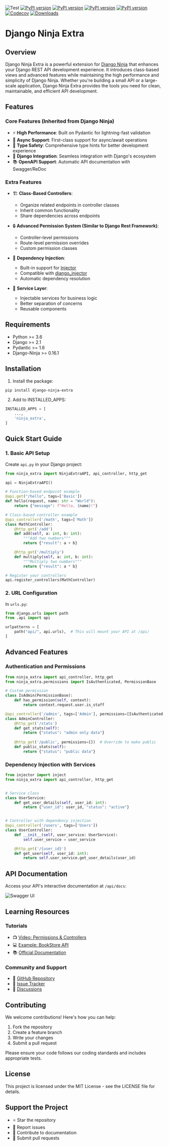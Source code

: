 ![Test](https://github.com/eadwinCode/django-ninja-extra/workflows/Test/badge.svg)
[![PyPI version](https://badge.fury.io/py/django-ninja-extra.svg)](https://badge.fury.io/py/django-ninja-extra)
[![PyPI version](https://img.shields.io/pypi/v/django-ninja-extra.svg)](https://pypi.python.org/pypi/django-ninja-extra)
[![PyPI version](https://img.shields.io/pypi/pyversions/django-ninja-extra.svg)](https://pypi.python.org/pypi/django-ninja-extra)
[![PyPI version](https://img.shields.io/pypi/djversions/django-ninja-extra.svg)](https://pypi.python.org/pypi/django-ninja-extra)
[![Codecov](https://img.shields.io/codecov/c/gh/eadwinCode/django-ninja-extra)](https://codecov.io/gh/eadwinCode/django-ninja-extra)
[![Downloads](https://static.pepy.tech/badge/django-ninja-extra)](https://pepy.tech/project/django-ninja-extra)

# Django Ninja Extra

## Overview

Django Ninja Extra is a powerful extension for [Django Ninja](https://django-ninja.rest-framework.com) that enhances your Django REST API development experience. It introduces class-based views and advanced features while maintaining the high performance and simplicity of Django Ninja. Whether you're building a small API or a large-scale application, Django Ninja Extra provides the tools you need for clean, maintainable, and efficient API development.

## Features

### Core Features (Inherited from Django Ninja)
- ⚡ **High Performance**: Built on Pydantic for lightning-fast validation
- 🔄 **Async Support**: First-class support for async/await operations
- 📝 **Type Safety**: Comprehensive type hints for better development experience
- 🎯 **Django Integration**: Seamless integration with Django's ecosystem
- 📚 **OpenAPI Support**: Automatic API documentation with Swagger/ReDoc

### Extra Features
- 🏗️ **Class-Based Controllers**: 
  - Organize related endpoints in controller classes
  - Inherit common functionality
  - Share dependencies across endpoints

- 🔒 **Advanced Permission System (Similar to Django Rest Framework)**:
  - Controller-level permissions
  - Route-level permission overrides
  - Custom permission classes

- 💉 **Dependency Injection**:
  - Built-in support for [Injector](https://injector.readthedocs.io/en/latest/)
  - Compatible with [django_injector](https://github.com/blubber/django_injector)
  - Automatic dependency resolution

- 🔧 **Service Layer**:
  - Injectable services for business logic
  - Better separation of concerns
  - Reusable components

## Requirements

- Python >= 3.6
- Django >= 2.1
- Pydantic >= 1.6
- Django-Ninja >= 0.16.1

## Installation

1. Install the package:
```bash
pip install django-ninja-extra
```

2. Add to INSTALLED_APPS:
```python
INSTALLED_APPS = [
    ...,
    'ninja_extra',
]
```

## Quick Start Guide

### 1. Basic API Setup

Create `api.py` in your Django project:

```python
from ninja_extra import NinjaExtraAPI, api_controller, http_get

api = NinjaExtraAPI()

# Function-based endpoint example
@api.get("/hello", tags=['Basic'])
def hello(request, name: str = "World"):
    return {"message": f"Hello, {name}!"}

# Class-based controller example
@api_controller('/math', tags=['Math'])
class MathController:
    @http_get('/add')
    def add(self, a: int, b: int):
        """Add two numbers"""
        return {"result": a + b}

    @http_get('/multiply')
    def multiply(self, a: int, b: int):
        """Multiply two numbers"""
        return {"result": a * b}

# Register your controllers
api.register_controllers(MathController)
```

### 2. URL Configuration

In `urls.py`:
```python
from django.urls import path
from .api import api

urlpatterns = [
    path("api/", api.urls),  # This will mount your API at /api/
]
```

## Advanced Features

### Authentication and Permissions

```python
from ninja_extra import api_controller, http_get
from ninja_extra.permissions import IsAuthenticated, PermissionBase

# Custom permission
class IsAdmin(PermissionBase):
    def has_permission(self, context):
        return context.request.user.is_staff

@api_controller('/admin', tags=['Admin'], permissions=[IsAuthenticated, IsAdmin])
class AdminController:
    @http_get('/stats')
    def get_stats(self):
        return {"status": "admin only data"}
    
    @http_get('/public', permissions=[])  # Override to make public
    def public_stats(self):
        return {"status": "public data"}
```

### Dependency Injection with Services

```python
from injector import inject
from ninja_extra import api_controller, http_get


# Service class
class UserService:
    def get_user_details(self, user_id: int):
        return {"user_id": user_id, "status": "active"}


# Controller with dependency injection
@api_controller('/users', tags=['Users'])
class UserController:
    def __init__(self, user_service: UserService):
        self.user_service = user_service

    @http_get('/{user_id}')
    def get_user(self, user_id: int):
        return self.user_service.get_user_details(user_id)
```

## API Documentation

Access your API's interactive documentation at `/api/docs`:

![Swagger UI](docs/images/ui_swagger_preview_readme.gif)

## Learning Resources

### Tutorials
- 📺 [Video: Permissions & Controllers](https://www.youtube.com/watch?v=yQqig-c2dd4)
- 💻 [Example: BookStore API](https://github.com/eadwinCode/bookstoreapi)
- 📚 [Official Documentation](https://eadwincode.github.io/django-ninja-extra/)

### Community and Support
- 🌟 [GitHub Repository](https://github.com/eadwinCode/django-ninja-extra)
- 🐛 [Issue Tracker](https://github.com/eadwinCode/django-ninja-extra/issues)
- 💬 [Discussions](https://github.com/eadwinCode/django-ninja-extra/discussions)

## Contributing

We welcome contributions! Here's how you can help:

1. Fork the repository
2. Create a feature branch
3. Write your changes
4. Submit a pull request

Please ensure your code follows our coding standards and includes appropriate tests.

## License

This project is licensed under the MIT License - see the LICENSE file for details.

## Support the Project

- ⭐ Star the repository
- 🐛 Report issues
- 📖 Contribute to documentation
- 🤝 Submit pull requests
